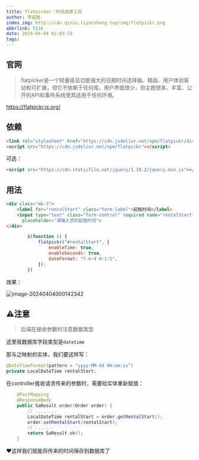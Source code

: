 ```yaml
---
title: flatpicker：时间选择工具
author: 李延胜
index_img: http://cdn.qiniu.liyansheng.top/img/flatpickr.png
abbrlink: 5116
date: 2024-04-04 01:03:19
tags:
---
```


## 官网

> flatpicker是一个轻量级且功能强大的日期时间选择器。精益、用户体验驱动和可扩展，但它不依赖于任何库。用户界面很少，但主题很多。丰富、公开的API和事件系统使其适用于任何环境。

https://flatpickr.js.org/

## 依赖

```html
<link rel="stylesheet" href="https://cdn.jsdelivr.net/npm/flatpickr/dist/flatpickr.min.css">
<script src="https://cdn.jsdelivr.net/npm/flatpickr"></script>
```

可选：

```html
<script src="https://cdn.staticfile.net/jquery/1.10.2/jquery.min.js"></script>>
```

## 用法

```html
<div class="mb-3">
    <label for="rentalStart" class="form-label">起租时间</label>
    <input type="text" class="form-control" required name="rentalStart" id="rentalStart"
      placeholder="请输入您的起租时间">
</div>
```

```js
        $(function () {
            flatpickr("#rentalStart", {
                enableTime: true,
                enableSeconds: true,
                dateFormat: "Y-m-d H:i:S",
            });
        })
```

效果：

![image-20240404000142342](http://cdn.qiniu.liyansheng.top/typora/image-20240404000142342.png)

## ⚠注意

> 后端在接收参数时注意数据类型

这里我数据库字段类型是`datetime`

那与之映射的实体，我们要这样写：

```java
@DateTimeFormat(pattern = "yyyy-MM-dd HH:mm:ss")
private LocalDateTime rentalStart;
```

在controller接收请求传来的参数时，需要给实体重新赋值：


```java
    @PostMapping
    @ResponseBody
    public SaResult order(Order order) {
        // ........
        LocalDateTime rentalStart = order.getRentalStart();
        order.setRentalStart(rentalStart);
		// .......
        return SaResult.ok();
    }
```

❤这样我们就能将传来的时间保存到数据库了